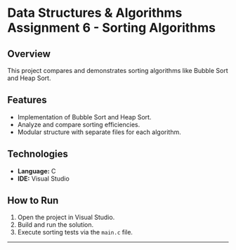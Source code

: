 # Data Structures & Algorithms Assignment 6 - Sorting Algorithms

## Overview
This project compares and demonstrates sorting algorithms like Bubble Sort and Heap Sort.

## Features
- Implementation of Bubble Sort and Heap Sort.  
- Analyze and compare sorting efficiencies.  
- Modular structure with separate files for each algorithm.

## Technologies
- **Language:** C  
- **IDE:** Visual Studio

## How to Run
1. Open the project in Visual Studio.  
2. Build and run the solution.  
3. Execute sorting tests via the `main.c` file.

---
